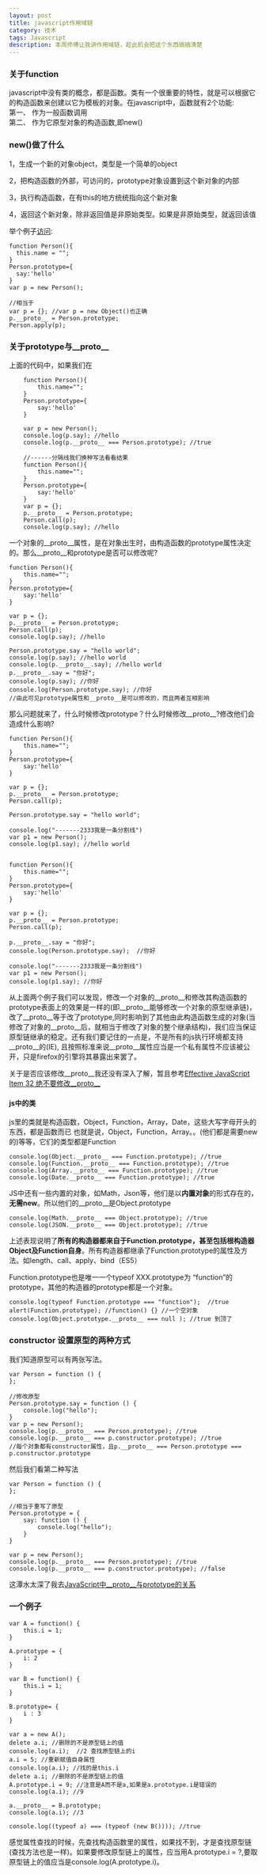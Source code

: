 ```yaml
---
layout: post
title: javascript作用域链
category: 技术
tags: Javascript
description: 本周师傅让我讲作用域链，趁此机会把这个东西搞搞清楚
---
```


### 关于function
javascript中没有类的概念，都是函数。类有一个很重要的特性，就是可以根据它的构造函数来创建以它为模板的对象。在javascript中，函数就有2个功能:  
第一、 作为一般函数调用  
第二、 作为它原型对象的构造函数,即new()

### new()做了什么
1，生成一个新的对象object，类型是一个简单的object

2，把构造函数的外部，可访问的，prototype对象设置到这个新对象的内部

3，执行构造函数，在有this的地方统统指向这个新对象

4，返回这个新对象，除非返回值是非原始类型。如果是非原始类型，就返回该值

举个例子[访问](http://www.cnblogs.com/leo-penguin/archive/2010/03/20/1689048.html):

	function Person(){
      this.name = "";
	}
	Person.prototype={
      say:'hello'
	}
	var p = new Person();
	
	//相当于
	var p = {}; //var p = new Object()也正确
	p.__proto__ = Person.prototype;
	Person.apply(p); 

### 关于prototype与__proto__
上面的代码中，如果我们在

		function Person(){
      		this.name="";
		}
		Person.prototype={
      		say:'hello'
		}

		var p = new Person();
		console.log(p.say); //hello
		console.log(p.__proto__ === Person.prototype); //true
		
		//------分隔线我们换种写法看看结果
		function Person(){
      		this.name="";
		}
		Person.prototype={
      		say:'hello'
		}
		var p = {};
		p.__proto__ = Person.prototype;
		Person.call(p);
		console.log(p.say); //hello

一个对象的\_\_proto\_\_属性，是在对象出生时，由构造函数的prototype属性决定的。那么\_\_proto\_\_和prototype是否可以修改呢?
	
	function Person(){
  		this.name="";
	}
	Person.prototype={
  		say:'hello'
	}

	var p = {};
	p.__proto__ = Person.prototype;
	Person.call(p);
	console.log(p.say); //hello

	Person.prototype.say = "hello world";
	console.log(p.say); //hello world
	console.log(p.__proto__.say); //hello world
	p.__proto__.say = "你好";
	console.log(p.say); //你好
	console.log(Person.prototype.say); //你好
	//由此可见prototype属性和__proto__是可以修改的，而且两者互相影响
	
那么问题就来了，什么时候修改prototype？什么时候修改\_\_proto\_\_?修改他们会造成什么影响?
	
	
	function Person(){
  		this.name="";
	}
	Person.prototype={
  		say:'hello'
	}

	var p = {};
	p.__proto__ = Person.prototype;
	Person.call(p);

	Person.prototype.say = "hello world";

	console.log("-------2333我是一条分割线")
	var p1 = new Person();
	console.log(p1.say); //hello world
	
	
	function Person(){
  		this.name="";
	}
	Person.prototype={
  		say:'hello'
	}

	var p = {};
	p.__proto__ = Person.prototype;
	Person.call(p);

	p.__proto__.say = "你好";
	console.log(Person.prototype.say);  //你好

	console.log("-------2333我是一条分割线")
	var p1 = new Person();
	console.log(p1.say); //你好
从上面两个例子我们可以发现，修改一个对象的\_\_proto\_\_和修改其构造函数的prototype表面上的效果是一样的(即\_\_proto\_\_能够修改一个对象的原型继承链)，改了\_\_proto\_\_等于改了prototype,同时影响到了其他由此构造函数生成的对象(当修改了对象的\_\_proto\_\_后，就相当于修改了对象的整个继承结构)，我们应当保证原型链继承的稳定。还有我们要记住的一点是，不是所有的js执行环境都支持\_\_proto\_\_的(IE), 且按照标准来说\_\_proto\_\_属性应当是一个私有属性不应该被公开，只是firefox的引擎将其暴露出来罢了。

关于是否应该修改\_\_proto\_\_我还没有深入了解，暂且参考[Effective JavaScript Item 32 绝不要修改\_\_proto\_\_](http://blog.csdn.net/dm_vincent/article/details/39692899)

#### js中的类
js里的类就是构造函数，Object，Function，Array，Date，这些大写字母开头的东西，都是函数而已 
也就是说，Object，Function，Array。。(他们都是需要new的)等等，它们的类型都是Function   
	
	console.log(Object.__proto__ === Function.prototype); //true
	console.log(Function.__proto__ === Function.prototype); //true
	console.log(Array.__proto__ === Function.prototype); //true
	console.log(Date.__proto__ === Function.prototype); //true
JS中还有一些内置的对象，如Math，Json等，他们是以**内置对象**的形式存在的，**无需new**。所以他们的\_\_proto\_\_是Object.prototype
	
	console.log(Math.__proto__ === Object.prototype); //true
	console.log(JSON.__proto__ === Object.prototype); //true

上述表现说明了**所有的构造器都来自于Function.prototype，甚至包括根构造器Object及Function自身**。所有构造器都继承了Function.prototype的属性及方法。如length、call、apply、bind（ES5）
	
Function.prototype也是唯一一个typeof XXX.prototype为 “function”的prototype，其他的构造器的prototype都是一个对象。
	
	console.log(typeof Function.prototype === "function");  //true
	alert(Function.prototype); //function() {} //一个空对象
	console.log(Object.prototype.__proto__ === null ); //true 到顶了

### constructor 设置原型的两种方式
我们知道原型可以有两张写法。
	
	var Person = function () {
	};
	
	//修改原型
	Person.prototype.say = function () {
		console.log("hello");
	}
	var p = new Person();
	console.log(p.__proto__ === Person.prototype); //true
	console.log(p.__proto__ === p.constructor.prototype); //true
	//每个对象都有constructor属性，且p.__proto__ === Person.prototype === p.constructor.prototype
	
然后我们看第二种写法
	
	var Person = function () {
	};
	
	//相当于重写了原型
	Person.prototype = {
		say: function () {
			console.log("hello");
		}
	}

	var p = new Person();
	console.log(p.__proto__ === Person.prototype); //true
	console.log(p.__proto__ === p.constructor.prototype); //false
	
这潭水太深了我去[JavaScript中\_\_proto\_\_与prototype的关系](http://blog.csdn.net/xuanze520/article/details/8531274)

### 一个例子

	var A = function() {
    	this.i = 1;
	}

	A.prototype = {
    	i: 2
	}

	var B = function() {
    	this.i = 1;
	}

	B.prototype= {
    	i : 3
	}

	var a = new A();
	delete a.i; //删除的不是原型链上的值
	console.log(a.i);  //2 查找原型链上的i
	a.i = 5; //重新赋值自身属性
	console.log(a.i); //找的是this.i
	delete a.i; //删除的不是原型链上的值
	A.prototype.i = 9; //注意是A而不是a,如果是a.prototype.i是错误的
	console.log(a.i); //9

	a.__proto__ = B.prototype;
	console.log(a.i); //3

	console.log((typeof a) === (typeof (new B()))); //true
	
感觉属性查找的时候，先查找构造函数里的属性，如果找不到，才是查找原型链(查找方法也是一样)。如果要修改原型链上的属性，应当用A.prototype.i = ?,要取原型链上的值应当是console.log(A.prototype.i)。
	
